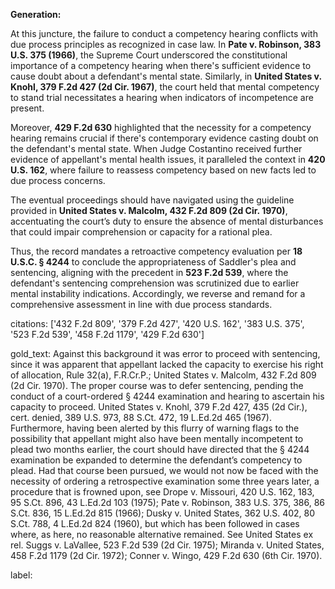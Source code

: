 **Generation:**

At this juncture, the failure to conduct a competency hearing conflicts with due process principles as recognized in case law. In **Pate v. Robinson, 383 U.S. 375 (1966)**, the Supreme Court underscored the constitutional importance of a competency hearing when there's sufficient evidence to cause doubt about a defendant's mental state. Similarly, in **United States v. Knohl, 379 F.2d 427 (2d Cir. 1967)**, the court held that mental competency to stand trial necessitates a hearing when indicators of incompetence are present.

Moreover, **429 F.2d 630** highlighted that the necessity for a competency hearing remains crucial if there's contemporary evidence casting doubt on the defendant's mental state. When Judge Costantino received further evidence of appellant's mental health issues, it paralleled the context in **420 U.S. 162**, where failure to reassess competency based on new facts led to due process concerns.

The eventual proceedings should have navigated using the guideline provided in **United States v. Malcolm, 432 F.2d 809 (2d Cir. 1970)**, accentuating the court’s duty to ensure the absence of mental disturbances that could impair comprehension or capacity for a rational plea.

Thus, the record mandates a retroactive competency evaluation per **18 U.S.C. § 4244** to conclude the appropriateness of Saddler's plea and sentencing, aligning with the precedent in **523 F.2d 539**, where the defendant's sentencing comprehension was scrutinized due to earlier mental instability indications. Accordingly, we reverse and remand for a comprehensive assessment in line with due process standards.

citations: ['432 F.2d 809', '379 F.2d 427', '420 U.S. 162', '383 U.S. 375', '523 F.2d 539', '458 F.2d 1179', '429 F.2d 630']

gold_text: Against this background it was error to proceed with sentencing, since it was apparent that appellant lacked the capacity to exercise his right of allocation, Rule 32(a), F.R.Cr.P.; United States v. Malcolm, 432 F.2d 809 (2d Cir. 1970). The proper course was to defer sentencing, pending the conduct of a court-ordered § 4244 examination and hearing to ascertain his capacity to proceed. United States v. Knohl, 379 F.2d 427, 435 (2d Cir.), cert. denied, 389 U.S. 973, 88 S.Ct. 472, 19 L.Ed.2d 465 (1967). Furthermore, having been alerted by this flurry of warning flags to the possibility that appellant might also have been mentally incompetent to plead two months earlier, the court should have directed that the § 4244 examination be expanded to determine the defendant’s competency to plead. Had that course been pursued, we would not now be faced with the necessity of ordering a retrospective examination some three years later, a procedure that is frowned upon, see Drope v. Missouri, 420 U.S. 162, 183, 95 S.Ct. 896, 43 L.Ed.2d 103 (1975); Pate v. Robinson, 383 U.S. 375, 386, 86 S.Ct. 836, 15 L.Ed.2d 815 (1966); Dusky v. United States, 362 U.S. 402, 80 S.Ct. 788, 4 L.Ed.2d 824 (1960), but which has been followed in cases where, as here, no reasonable alternative remained. See United States ex rel. Suggs v. LaVallee, 523 F.2d 539 (2d Cir. 1975); Miranda v. United States, 458 F.2d 1179 (2d Cir. 1972); Conner v. Wingo, 429 F.2d 630 (6th Cir. 1970).

label: 